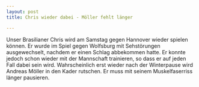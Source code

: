 ```yaml
---
layout: post
title: Chris wieder dabei - Möller fehlt länger

---
```


Unser Brasilianer Chris wird am Samstag gegen Hannover wieder spielen können. Er wurde im Spiel gegen Wolfsburg mit Sehstörungen ausgewechselt, nachdem er einen Schlag abbekommen hatte. Er konnte jedoch schon wieder mit der Mannschaft trainieren, so dass er auf jeden Fall dabei sein wird. Wahrscheinlich erst wieder nach der Winterpause wird Andreas Möller in den Kader rutschen. Er muss mit seinem Muskelfaserriss länger pausieren.


